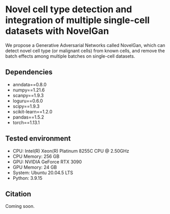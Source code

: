 # Novel cell type detection and integration of multiple single-cell datasets with NovelGan
We propose a Generative Adversarial Networks called NovelGan, which can detect novel cell type (or malignant cells) from 
known cells, and remove the batch effects among multiple batches on single-cell datasets.

## Dependencies
- anndata==0.8.0
- numpy==1.21.6
- scanpy==1.9.3
- loguru==0.6.0
- scipy==1.9.3
- scikit-learn==1.2.0
- pandas==1.5.2
- torch==1.13.1

## Tested environment
- CPU: Intel(R) Xeon(R) Platinum 8255C CPU @ 2.50GHz
- CPU Memory: 256 GB
- GPU: NVIDIA GeForce RTX 3090
- GPU Memory: 24 GB
- System: Ubuntu 20.04.5 LTS
- Python: 3.9.15

## Citation
Coming soon.